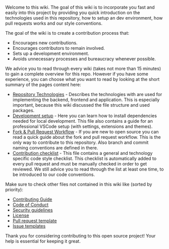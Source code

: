 Welcome to this wiki. The goal of this wiki is to incorporate you fast and easily into this project by providing you quick introduction on the technologies used in this repository, how to setup an dev environment, how pull requests works and our style conventions.

The goal of the wiki is to create a contribution process that:
- Encourages new contributions.
- Encourages contributors to remain involved.
- Sets up a development environment.
- Avoids unnecessary processes and bureaucracy whenever possible.

We advice you to read through every wiki (takes not more than 15 minutes) to gain a complete overview for this repo. However if you have some experience, you can choose what you want to read by looking at the short summary of the pages content here:
- [Repository Technologies](https://github.com/DevTobias/achiever/wiki/1-Repository-Technologies) - Describes the technologies with are used for implementing the backend, frontend and application. This is especially important, because this wiki discussed the file structure and used packages.
- [Development setup](https://github.com/DevTobias/achiever/wiki/2-Development-setup) - Here you can learn how to install dependencies needed for local development. This file also contains a guide for an professional VSCode setup (with settings, extensions and themes).
- [Fork & Pull Request Workflow](https://github.com/DevTobias/achiever/wiki/3-Fork-&-Pull-Request-Workflow) - If you are new to open source you can read a quick guide about the fork and pull request workflow. This is the only way to contribute to this repository. Also branch and commit naming conventions are defined in there.
- [Contribution checklist](https://github.com/DevTobias/achiever/wiki/4-Contribution-checklist) - This file contains a general and technology specific code style checklist. This checklist is automatically added to every pull request and must be manually checked in order to get reviewed. We still advice you to read through the list at least one time, to be introduced to our code conventions.

Make sure to check other files not contained in this wiki like (sorted by priority):
- [Contributing Guide](https://github.com/DevTobias/achiever/blob/main/.github/CONTRIBUTING.md)
- [Code of Conduct](https://github.com/DevTobias/achiever/blob/main/.github/CODE_OF_CONDUCT.md)
- [Security guidelines](https://github.com/DevTobias/achiever/blob/main/SECURITY.md)
- [License](https://github.com/DevTobias/achiever/blob/main/LICENSE)
- [Pull request template](https://github.com/DevTobias/achiever/blob/main/.github/PULL_REQUEST_TEMPLATE.md)
- [Issue templates](https://github.com/DevTobias/achiever/tree/main/.github/ISSUE_TEMPLATE)

Thank you for considering contributing to this open source project! Your help is essential for keeping it great.
